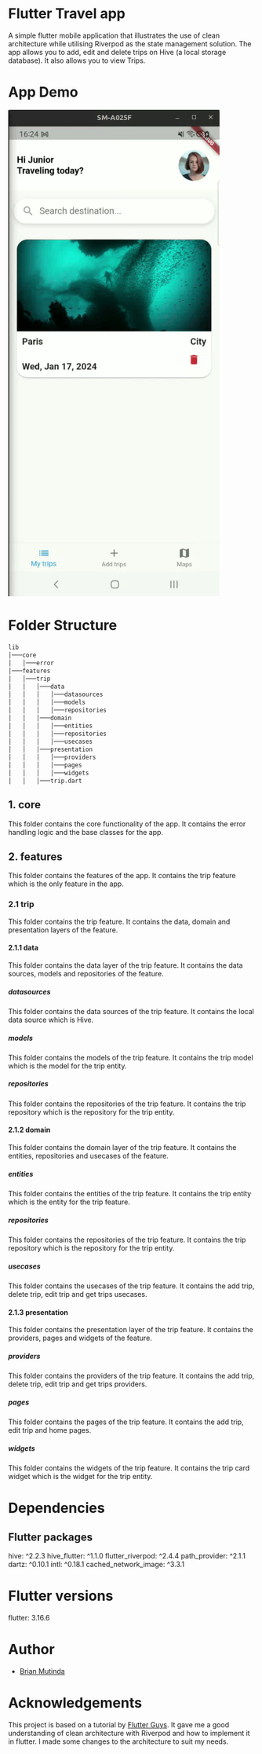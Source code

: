 # Flutter Travel app
A simple flutter mobile application that illustrates the use of clean architecture while utilising Riverpod as the state management solution.
The app allows you to add, edit and delete trips on Hive (a local storage database).
It also allows you to view Trips.

# App Demo
![Recorded demo](https://github.com/Brian1011/flutter_trip_app/blob/master/images/video_gif.gif)

# Folder Structure
```
lib
│───core
│   │───error
│───features
│   │───trip
│   │   │───data
│   │   │   │───datasources
│   │   │   │───models
│   │   │   │───repositories
│   │   │───domain
│   │   │   │───entities
│   │   │   │───repositories
│   │   │   │───usecases
│   │   │───presentation
│   │   │   │───providers
│   │   │   │───pages
│   │   │   │───widgets
│   │   │───trip.dart
```

## 1. core
This folder contains the core functionality of the app. It contains the error handling logic and the base classes for the app.

## 2. features
This folder contains the features of the app. It contains the trip feature which is the only feature in the app.

### 2.1 trip
This folder contains the trip feature. It contains the data, domain and presentation layers of the feature.

#### 2.1.1 data
This folder contains the data layer of the trip feature. It contains the data sources, models and repositories of the feature.

##### datasources
This folder contains the data sources of the trip feature. It contains the local data source which is Hive.

##### models
This folder contains the models of the trip feature. It contains the trip model which is the model for the trip entity.

##### repositories
This folder contains the repositories of the trip feature. It contains the trip repository which is the repository for the trip entity.

#### 2.1.2 domain
This folder contains the domain layer of the trip feature. It contains the entities, repositories and usecases of the feature.

##### entities
This folder contains the entities of the trip feature. It contains the trip entity which is the entity for the trip feature.

##### repositories
This folder contains the repositories of the trip feature. It contains the trip repository which is the repository for the trip entity.

##### usecases
This folder contains the usecases of the trip feature. It contains the add trip, delete trip, edit trip and get trips usecases.

#### 2.1.3 presentation
This folder contains the presentation layer of the trip feature. It contains the providers, pages and widgets of the feature.

##### providers
This folder contains the providers of the trip feature. It contains the add trip, delete trip, edit trip and get trips providers.

##### pages
This folder contains the pages of the trip feature. It contains the add trip, edit trip and home pages.

##### widgets
This folder contains the widgets of the trip feature. It contains the trip card widget which is the widget for the trip entity.

# Dependencies
## Flutter packages
  hive: ^2.2.3
  hive_flutter: ^1.1.0
  flutter_riverpod: ^2.4.4
  path_provider: ^2.1.1
  dartz: ^0.10.1
  intl: ^0.18.1
  cached_network_image: ^3.3.1

# Flutter versions
flutter: 3.16.6

# Author
- [Brian Mutinda](https://github.com/Brian1011)

# Acknowledgements
This project is based on a tutorial by [Flutter Guys](https://www.youtube.com/watch?v=fT-eOgl_jhk).
It gave me a good understanding of clean architecture with Riverpod and how to implement it in flutter.
I made some changes to the architecture to suit my needs.


